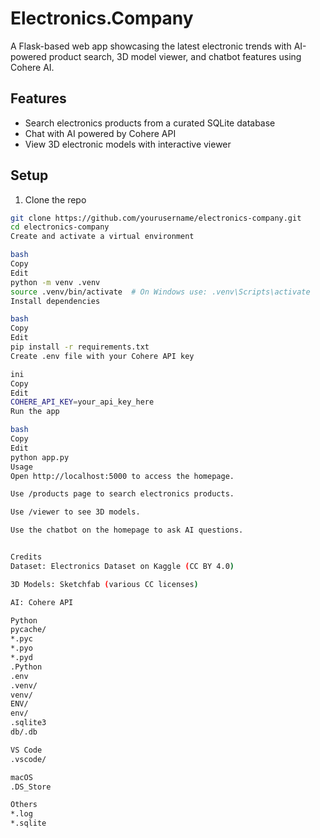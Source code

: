 # Electronics.Company

A Flask-based web app showcasing the latest electronic trends with AI-powered product search, 3D model viewer, and chatbot features using Cohere AI.

## Features

- Search electronics products from a curated SQLite database  
- Chat with AI powered by Cohere API  
- View 3D electronic models with interactive viewer  

## Setup

1. Clone the repo  
```bash
git clone https://github.com/yourusername/electronics-company.git
cd electronics-company
Create and activate a virtual environment

bash
Copy
Edit
python -m venv .venv
source .venv/bin/activate  # On Windows use: .venv\Scripts\activate
Install dependencies

bash
Copy
Edit
pip install -r requirements.txt
Create .env file with your Cohere API key

ini
Copy
Edit
COHERE_API_KEY=your_api_key_here
Run the app

bash
Copy
Edit
python app.py
Usage
Open http://localhost:5000 to access the homepage.

Use /products page to search electronics products.

Use /viewer to see 3D models.

Use the chatbot on the homepage to ask AI questions.


Credits
Dataset: Electronics Dataset on Kaggle (CC BY 4.0)

3D Models: Sketchfab (various CC licenses)

AI: Cohere API

Python
pycache/
*.pyc
*.pyo
*.pyd
.Python
.env
.venv/
venv/
ENV/
env/
.sqlite3
db/.db

VS Code
.vscode/

macOS
.DS_Store

Others
*.log
*.sqlite



